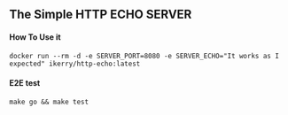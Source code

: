 ## The Simple HTTP ECHO SERVER

#### How To Use it

  `docker run --rm -d -e SERVER_PORT=8080 -e SERVER_ECHO="It works as I expected" ikerry/http-echo:latest`


#### E2E test
  `make go && make test`
